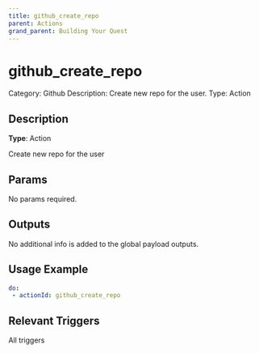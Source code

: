 ```yaml
---
title: github_create_repo
parent: Actions
grand_parent: Building Your Quest
---
```


# github_create_repo

Category: Github
Description: Create new repo for the user.
Type: Action

## Description

**Type**: Action

Create new repo for the user

## Params

No params required.

## Outputs

No additional info is added to the global payload outputs.

## Usage Example

```yaml
do:
 - actionId: github_create_repo
```

## Relevant Triggers

All triggers